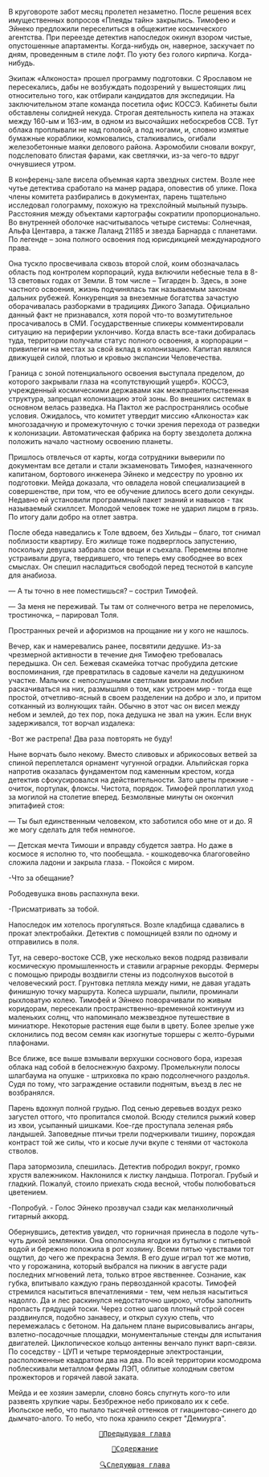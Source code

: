 В круговороте забот месяц пролетел незаметно. После решения всех имущественных вопросов «Плеяды тайн» закрылись. Тимофею и Эйнеко предложили переселиться в общежитие космического агентства. При переезде детектив напоследок окинул взором чистые, опустошенные апартаменты. Когда-нибудь он, наверное, заскучает по дням, проведенным в стиле лофт. По уюту без голого кирпича. Когда-нибудь.

Экипаж «Алконоста» прошел программу подготовки. С Ярославом не пересекались, дабы не возбуждать подозрений у вышестоящих лиц относительно того, как отбирали кандидатов для экспедиции. На заключительном этапе команда посетила офис КОССЭ. Кабинеты были обставлены солидней некуда. Строгая деятельность кипела на этажах между 160-ым и 163-им, в одном из высочайших небоскребов ССВ. Тут облака проплывали не над головой, а под ногами, и, словно измятые бумажные кораблики, комковались, сталкивались, огибали железобетонные маяки делового района. Аэромобили сновали вокруг, подслеповато блистая фарами, как светлячки, из-за чего-то вдруг очнувшиеся утром.

В конференц-зале висела объемная карта звездных систем. Возле нее чутье детектива сработало на манер радара, оповестив об улике. Пока члены комитета разбирались в документах, парень тщательно исследовал голограмму, похожую на трехслойный мыльный пузырь. Расстояния между объектами картографы сократили пропорционально. Во внутренней оболочке насчитывалось четыре системы: Солнечная, Альфа Центавра, а также Лаланд 21185 и звезда Барнарда с планетами. По легенде – зона полного освоения под юрисдикцией международного права.

Она тускло просвечивала сквозь второй слой, коим обозначалась область под контролем корпораций, куда включили небесные тела в 8-13 световых годах от Земли. В том числе – Тигарден b. Здесь, в зоне частного освоения, жизнь подчинялась так называемым законам дальних рубежей. Конкуренция за внеземные богатства зачастую оборачивалась разборками в традициях Дикого Запада. Официально данный факт не признавался, хотя порой что-то возмутительное просачивалось в СМИ. Государственные спикеры комментировали ситуацию на периферии уклончиво. Когда власть все-таки добиралась туда, территории получали статус полного освоения, а корпорации – привилегии на местах за свой вклад в колонизацию. Капитал являлся движущей силой, плотью и кровью экспансии Человечества.

Граница с зоной потенциального освоения выступала пределом, до которого закрывали глаза на «сопутствующий ущерб». КОССЭ, учрежденный космическими державами как межправительственная структура, запрещал колонизацию этой зоны. Во внешних системах в основном велась разведка. На Пактол же распространялись особые условия. Ожидалось, что комитет утвердит миссию «Алконоста» как многозадачную и промежуточную с точки зрения перехода от разведки к колонизации. Автоматическая фабрика на борту звездолета должна положить начало частному освоению планеты.

Пришлось отвлечься от карты, когда сотрудники выверили по документам все детали и стали экзаменовать Тимофея, назначенного капитаном, бортового инженера Эйнеко и медсестру по уровню их подготовки. Мейда доказала, что овладела новой специализацией в совершенстве, при том, что ее обучение длилось всего доли секунды. Недавно ей установили программный пакет знаний и навыков - так называемый скиллсет. Молодой человек тоже не ударил лицом в грязь. По итогу дали добро на отлет завтра.

После обеда наведались к Толе вдвоем, без Хильды – благо, тот снимал поблизости квартиру. Его жилище тоже подверглось запустению, поскольку девушка забрала свои вещи и съехала. Перемены вполне устраивали друга, твердившего, что теперь ему свободнее во всех смыслах. Он спешил насладиться свободой перед теснотой в капсуле для анабиоза.

— А ты точно в нее поместишься? – сострил Тимофей.

— За меня не переживай. Ты там от солнечного ветра не переломись, тростиночка, – парировал Толя.

Пространных речей и афоризмов на прощание ни у кого не нашлось. 

Вечер, как и намеревались ранее, посвятили дедушке. Из-за чрезмерной активности в течение дня Тимофею требовалась передышка. Он сел. Бежевая скамейка тотчас пробудила детские воспоминания, где превратилась в садовые качели на дедушкином участке. Мальчик с непослушными светлыми вихрами любил раскачиваться на них, размышляя о том, как устроен мир - тогда еще простой, отчетливо-ясный в своем разделении на добро и зло, и притом сотканный из волнующих тайн. Обычно в этот час он висел между небом и землей, до тех пор, пока дедушка не звал на ужин. Если внук задерживался, тот ворчал издалека:

-Вот же растрепа! Два раза повторять не буду!

Ныне ворчать было некому. Вместо сливовых и абрикосовых ветвей за спиной переплетался орнамент чугунной оградки. Альпийская горка напротив оказалась фундаментом под каменным крестом, когда детектив сфокусировался на действительности. Зато цветы прежние - очиток, портулак, флоксы. Чистота, порядок. Тимофей проплатил уход за могилой на столетие вперед. Безмолвные минуты он окончил эпитафией стоя:

— Ты был единственным человеком, кто заботился обо мне от и до. Я же могу сделать для тебя немногое.

— Детская мечта Тимоши и вправду сбудется завтра. Но даже в космосе я исполню то, что пообещала. - кошкодевочка благоговейно сложила ладони и закрыла глаза. - Покойся с миром.     

-Что за обещание?

Рободевушка вновь распахнула веки.

-Присматривать за тобой.

Напоследок им хотелось прогуляться. Возле кладбища сдавались в прокат электробайки. Детектив с помощницей взяли по одному и отправились в поля.

Тут, на северо-востоке ССВ, уже несколько веков подряд развивали космическую промышленность и ставили аграрные рекорды. Фермеры с помощью природы воздвигли стены из подсолнухов высотой в человеческий рост. Грунтовка петляла между ними, не давая угадать финишную точку маршрута. Колеса шуршали, пылили, проминали рыхловатую колею. Тимофей и Эйнеко поворачивали по живым коридорам, пересекали пространственно-временной континуум из маленьких солнц, что напоминало межзвездное путешествие в миниатюре. Некоторые растения еще были в цвету. Более зрелые уже склонились под весом семян как изогнутые торшеры с желто-бурыми плафонами. 

Все ближе, все выше взмывали верхушки соснового бора, изрезая облака над собой в белоснежную бахрому. Промелькнули полосы шлагбаума на опушке - штриховка по краю подсолнечного раздолья. Судя по тому, что заграждение оставили поднятым, въезд в лес не возбранялся. 

Парень вдохнул полной грудью. Под сенью деревьев воздух резко загустел оттого, что пропитался смолой. Всюду стелился рыжий ковер из хвои, усыпанный шишками. Кое-где проступала зеленая рябь ландышей. Заповедные птичьи трели подчеркивали тишину, порождая контраст той же силы, что и косые лучи вкупе с тенями от частокола стволов.

Пара затормозила, спешилась. Детектив побродил вокруг, громко хрустя валежником. Наклонился к листку ландыша. Потрогал. Грубый и гладкий. Пожалуй, стоило приехать сюда весной, чтобы полюбоваться цветением.

-Попробуй. - Голос Эйнеко прозвучал сзади как меланхоличный гитарный аккорд.

Обернувшись, детектив увидел, что горничная принесла в подоле чуть-чуть дикой земляники. Она ополоснула ягодки из бутылки с питьевой водой и бережно положила в рот хозяину. Всеми пятью чувствами тот ощутил, до чего же прекрасна Земля. В его душе играл тот же мотив, что у горожанина, который выбрался на пикник в августе ради последних мгновений лета, только втрое явственнее. Сознание, как губка, впитывало каждую грань первозданной красоты. Тимофей стремился насытиться впечатлениями - тем, чем нельзя насытиться надолго. Да и лес раскинулся недостаточно широко, чтобы заполнить пропасть грядущей тоски. Через сотню шагов плотный строй сосен раздвинулся, подобно занавесу, и открыл сухую степь, что перемежалась с бетоном. На дальнем плане вырисовывались ангары, взлетно-посадочные площадки, монументальные стенды для испытания двигателей. Циклопическое кольцо антенны венчало пункт варп-связи. По соседству - ЦУП и четыре термоядерные электростанции, расположенные квадратом два на два. По всей территории космодрома поблескивали металлом фермы ЛЭП, облитые холодным светом прожекторов и горячей лавой заката.

Мейда и ее хозяин замерли, словно боясь спугнуть кого-то или развеять хрупкие чары. Безбрежное небо приковало их к себе. Июльское небо, что пылало тысячей оттенков от гиацинтово-синего до дымчато-алого. То небо, что пока хранило секрет "Демиурга".

<div align="center">
<a href="/Воды%20Пактола/Часть%20I.%20«Демиург»/Глава%207.md"><pre>🐾Предыдущая глава</pre></a>
<a href="/Воды%20Пактола/Содержание.md"><pre>📄Содержание</pre></a>
<a href="/Воды%20Пактола/Часть%20I.%20«Демиург»/Глава%209.md"><pre>🔍Следующая глава</pre></a>
</div>


